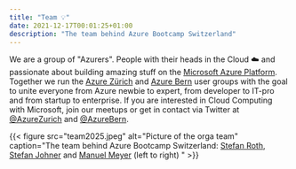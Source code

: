 ```yaml
---
title: "Team 💡"
date: 2021-12-17T00:01:25+01:00
description: "The team behind Azure Bootcamp Switzerland"
---
```


We are a group of "Azurers". People with their heads in the Cloud ☁️ and passionate about building amazing stuff on the [Microsoft Azure Platform](https://azure.com). Together we run the [Azure Zürich](https://www.meetup.com/de-DE/Microsoft-Azure-Zurich-User-Group/) and [Azure Bern](https://www.meetup.com/de-DE/Azure-Cloud-Bern-User-Group/) user groups with the goal to unite everyone from Azure newbie to expert, from developer to IT-pro and from startup to enterprise. If you are interested in Cloud Computing with Microsoft, join our meetups or get in contact via Twitter at [@AzureZurich](https://twitter.com/azurezurich) and [@AzureBern](https://twitter.com/azurebern).

{{< figure src="team2025.jpeg" alt="Picture of the orga team" caption="The team behind Azure Bootcamp Switzerland: [Stefan Roth](https://www.linkedin.com/in/stefanrothnet), [Stefan Johner](https://www.linkedin.com/in/stefanjohner/) and [Manuel Meyer](https://www.linkedin.com/in/manuelmeyer1/) (left to right) " >}}
